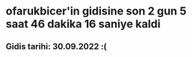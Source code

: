 # ofarukbicer'in gidisine son 2 gun 5 saat 46 dakika 16 saniye kaldi

## Gidis tarihi: 30.09.2022 :(